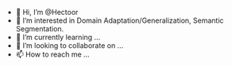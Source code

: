 - 👋 Hi, I’m @Hectoor
- 👀 I’m interested in Domain Adaptation/Generalization, Semantic Segmentation.
- 🌱 I’m currently learning ...
- 💞️ I’m looking to collaborate on ...
- 📫 How to reach me ...

<!---
Hectoor/Hectoor is a ✨ special ✨ repository because its `README.md` (this file) appears on your GitHub profile.
You can click the Preview link to take a look at your changes.
--->

